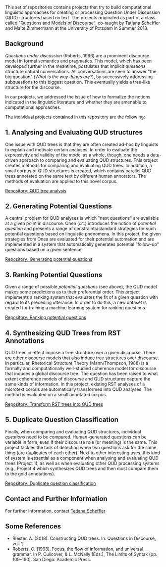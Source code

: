 This set of repositories contains projects that try to build computational linguistic approaches for creating or processing Question Under Discussion (QUD) structures based on text. The projects originated as part of a class called "Questions and Models of Discourse", co-taught by Tatjana Scheffler and Malte Zimmermann at the University of Potsdam in Summer 2018. 

## Background

*Questions under discussion* (Roberts, 1996) are a prominent discourse model in formal semantics and pragmatics. This model, which has been developed further in the meantime, postulates that implicit *questions* structure natural conversations. All conversations are seen to answer "the big question" (*What is the way things are?*), by successively addressing subquestions to this biggest question. This eventually yields a tree-like structure for the discourse.

In our projects, we addressed the issue of how to formalize the notions indicated in the linguistic literature and whether they are amenable to computational approaches. 

The individual projects contained in this repository are the following:

## 1. Analysing and Evaluating QUD structures
One issue with QUD trees is that they are often created ad-hoc by linguists to explain and motivate certain analyses. In order to evaluate the expressivity and validity of the model as a whole, though, one needs a data-driven approach to comparing and evaluating QUD structures. This project creates methods for comparing and evaluating QUD trees. In addition, a small corpus of QUD structures is created, which contains parallel QUD trees annotated on the same text by different human annotators. The methods of evaluation are applied to this novel corpus.

[Repository: QUD tree analysis](https://github.com/QUD-comp/analysis-of-QUD-structures)

## 2. Generating Potential Questions
A central problem for QUD analyses is which "next questions" are available at a given point in discourse. Onea (cit.) introduces the notion of *potential question* and presents a range of constraints/standard strategies for such potential questions based on linguistic phenomena. In this project, the given strategies from Onea are evaluated for their potential automation and are implemented in a system that automatically generates potential "follow-up" questions based on a given sentence.

[Repository: Generating potential questions](https://github.com/QUD-comp/potential-questions)

## 3. Ranking Potential Questions
Given a range of possible *potential questions* (see above), the QUD model makes some predictions as to their preferential order. This project implements a ranking system that evaluates the fit of a given question with regard to its preceding utterance. In order to do this, a new dataset is created for training a machine learning system for ranking questions.

[Repository: Ranking potential questions](https://github.com/QUD-comp/ranking-potential-questions)

## 4. Synthesizing QUD Trees from RST Annotations
QUD trees in effect impose a tree structure over a given discourse. There are other discourse models that also induce tree structures over discourse. In particular, Rhetorical Structure Theory (Mann/Thompson, 1988) is a formally and computationally well-studied coherence model for discourse that induces a global discourse tree. The question has been raised to what extent coherence models of discourse and QUD structures capture the same kinds of information. In this project, existing RST analyses of a microtext corpus are automatically transformed into QUD analyses. The method is evaluated on a small annotated corpus.

[Repository: Transform RST trees into QUD trees](https://github.com/QUD-comp/rst_to_qud)

## 5. Duplicate Question Classification
Finally, when comparing and evaluating QUD structures, individual *questions* need to be compared. Human-generated questions can be variable in form, even if their discourse role (or meaning) is the same. This project tackles the task of detecting when two questions ask for the same thing (are duplicates of each other). Next to other interesting uses, this kind of system is essential as a component when analysing and evaluating QUD trees (Project 1), as well as when evaluating other QUD processing systems (e.g., Project 4 which synthesizes QUD trees and then must compare them to the gold annotations). 

[Repository: Duplicate question classification](https://github.com/QUD-comp/duplicate-question-detection)

## Contact and Further Information

For further information, contact [Tatjana Scheffler](mailto:tatjana.scheffler@uni-potsdam.de)

## Some References

- Riester, A. (2018). Constructing QUD trees. In: Questions in Discourse, vol. 2.
- Roberts, C. (1998). Focus, the flow of information, and universal grammar. In P. Culicover, & L. McNally (Eds.), The Limits of Syntax (pp. 109–160). San Diego: Academic Press.
